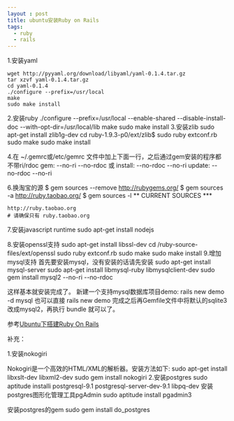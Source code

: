 ```yaml
---
layout : post
title: ubuntu安装Ruby on Rails
tags:
  - ruby
  - rails
---
```

 1.安装yaml

    wget http://pyyaml.org/download/libyaml/yaml-0.1.4.tar.gz
    tar xzvf yaml-0.1.4.tar.gz
    cd yaml-0.1.4
    ./configure --prefix=/usr/local
    make
    sudo make install

 2.安装ruby
    ./configure --prefix=/usr/local --enable-shared --disable-install-doc --with-opt-dir=/usr/local/lib
    make
    sudo make install
 3.安装zlib
    sudo apt-get install zlib1g-dev 
    cd ruby-1.9.3-p0/ext/zlib$
    sudo ruby extconf.rb 
    sudo  make 
    sudo make install

 4.在 ~/.gemrc或/etc/gemrc 文件中加上下面一行，之后通过gem安装的程序都不带ri/rdoc
    gem: --no-ri --no-rdoc
或
    install: --no-rdoc --no-ri 
    update:  --no-rdoc --no-ri

 6.换淘宝的源
    $ gem sources --remove http://rubygems.org/
    $ gem sources -a http://ruby.taobao.org/
    $ gem sources -l
    ** CURRENT SOURCES ***

    http://ruby.taobao.org
    # 请确保只有 ruby.taobao.org

 7.安装javascript runtime
    sudo apt-get install nodejs

 8.安装openssl支持
    sudo apt-get install libssl-dev
    cd /ruby-source-files/ext/openssl
    sudo ruby extconf.rb
    sudo  make
    sudo make install
 9.增加mysql支持
首先要安装mysql，没有安装的话请先安装
    sudo apt-get install mysql-server
    sudo apt-get install libmysql-ruby libmysqlclient-dev
    sudo gem install mysql2  --no-ri --no-rdoc

这样基本就安装完成了。
新建一个支持mysql数据库项目demo:
    rails new demo -d mysql
也可以直接
    rails new demo
完成之后再Gemfile文件中将默认的sqlite3改成mysql2，再执行
    bundle
就可以了。

参考[Ubuntu下搭建Ruby On Rails](http://blog.csdn.net/htttw/article/details/7628093)

补充：

 1.安装nokogiri
 
Nokogiri是一个高效的HTML/XML的解析器。安装方法如下:
    sudo apt-get install libxslt-dev libxml2-dev
    sudo gem install nokogiri
 2.安装postgres
    sudo aptitude installi postgresql-9.1 postgresql-server-dev-9.1 libpq-dev
安装postgres图形化管理工具pgAdmin
    sudo aptitude install pgadmin3

安装postgres的gem
    sudo gem install do_postgres
